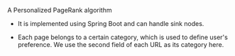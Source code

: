 A Personalized PageRank algorithm
* It is implemented using Spring Boot and can handle sink nodes.

* Each page belongs to a certain category, which is used to define user's preference. We use the second field of each URL as its category here.